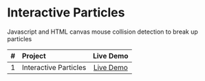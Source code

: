 # Interactive Particles
Javascript and HTML canvas mouse collision detection to break up particles

| #  |       Project       | Live Demo |
|:--:|:--------------------|:---------:|
| 1  | Interactive Particles | [Live Demo](https://aa-interactive-particles.netlify.app/) |
